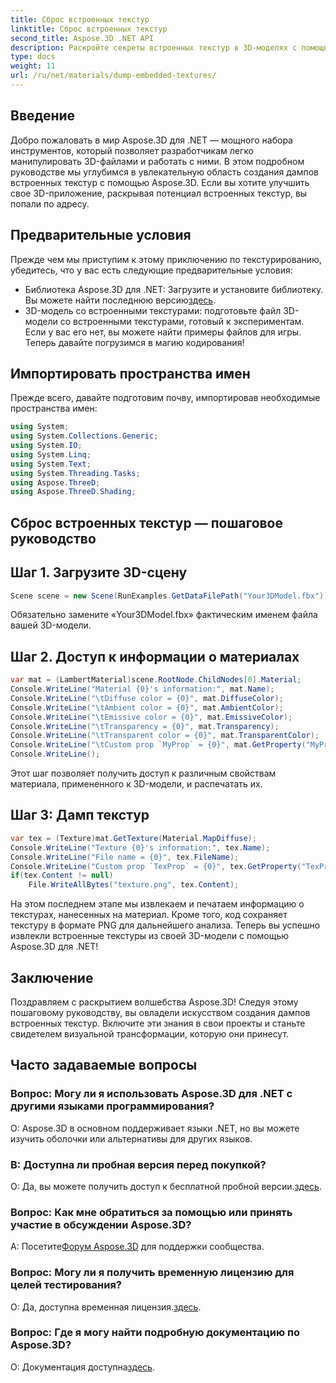 ```yaml
---
title: Сброс встроенных текстур
linktitle: Сброс встроенных текстур
second_title: Aspose.3D .NET API
description: Раскройте секреты встроенных текстур в 3D-моделях с помощью Aspose.3D для .NET. Ознакомьтесь с нашим пошаговым руководством по плавной интеграции. Загрузите бесплатную пробную версию прямо сейчас!
type: docs
weight: 11
url: /ru/net/materials/dump-embedded-textures/
---
```

## Введение
Добро пожаловать в мир Aspose.3D для .NET — мощного набора инструментов, который позволяет разработчикам легко манипулировать 3D-файлами и работать с ними. В этом подробном руководстве мы углубимся в увлекательную область создания дампов встроенных текстур с помощью Aspose.3D. Если вы хотите улучшить свое 3D-приложение, раскрывая потенциал встроенных текстур, вы попали по адресу.
## Предварительные условия
Прежде чем мы приступим к этому приключению по текстурированию, убедитесь, что у вас есть следующие предварительные условия:
-  Библиотека Aspose.3D для .NET: Загрузите и установите библиотеку. Вы можете найти последнюю версию[здесь](https://releases.aspose.com/3d/net/).
- 3D-модель со встроенными текстурами: подготовьте файл 3D-модели со встроенными текстурами, готовый к экспериментам. Если у вас его нет, вы можете найти примеры файлов для игры.
Теперь давайте погрузимся в магию кодирования!
## Импортировать пространства имен
Прежде всего, давайте подготовим почву, импортировав необходимые пространства имен:
```csharp
using System;
using System.Collections.Generic;
using System.IO;
using System.Linq;
using System.Text;
using System.Threading.Tasks;
using Aspose.ThreeD;
using Aspose.ThreeD.Shading;
```
## Сброс встроенных текстур — пошаговое руководство

## Шаг 1. Загрузите 3D-сцену
```csharp
Scene scene = new Scene(RunExamples.GetDataFilePath("Your3DModel.fbx"));
```
Обязательно замените «Your3DModel.fbx» фактическим именем файла вашей 3D-модели.
## Шаг 2. Доступ к информации о материалах
```csharp
var mat = (LambertMaterial)scene.RootNode.ChildNodes[0].Material;
Console.WriteLine("Material {0}'s information:", mat.Name);
Console.WriteLine("\tDiffuse color = {0}", mat.DiffuseColor);
Console.WriteLine("\tAmbient color = {0}", mat.AmbientColor);
Console.WriteLine("\tEmissive color = {0}", mat.EmissiveColor);
Console.WriteLine("\tTransparency = {0}", mat.Transparency);
Console.WriteLine("\tTransparent color = {0}", mat.TransparentColor);
Console.WriteLine("\tCustom prop `MyProp` = {0}", mat.GetProperty("MyProp"));
Console.WriteLine();
```
Этот шаг позволяет получить доступ к различным свойствам материала, примененного к 3D-модели, и распечатать их.
## Шаг 3: Дамп текстур
```csharp
var tex = (Texture)mat.GetTexture(Material.MapDiffuse);
Console.WriteLine("Texture {0}'s information:", tex.Name);
Console.WriteLine("File name = {0}", tex.FileName);
Console.WriteLine("Custom prop `TexProp` = {0}", tex.GetProperty("TexProp"));
if(tex.Content != null)
    File.WriteAllBytes("texture.png", tex.Content);
```
На этом последнем этапе мы извлекаем и печатаем информацию о текстурах, нанесенных на материал. Кроме того, код сохраняет текстуру в формате PNG для дальнейшего анализа.
Теперь вы успешно извлекли встроенные текстуры из своей 3D-модели с помощью Aspose.3D для .NET!
## Заключение
Поздравляем с раскрытием волшебства Aspose.3D! Следуя этому пошаговому руководству, вы овладели искусством создания дампов встроенных текстур. Включите эти знания в свои проекты и станьте свидетелем визуальной трансформации, которую они принесут.
## Часто задаваемые вопросы

### Вопрос: Могу ли я использовать Aspose.3D для .NET с другими языками программирования?
О: Aspose.3D в основном поддерживает языки .NET, но вы можете изучить оболочки или альтернативы для других языков.
### В: Доступна ли пробная версия перед покупкой?
 О: Да, вы можете получить доступ к бесплатной пробной версии.[здесь](https://releases.aspose.com/).
### Вопрос: Как мне обратиться за помощью или принять участие в обсуждении Aspose.3D?
 А: Посетите[Форум Aspose.3D](https://forum.aspose.com/c/3d/18) для поддержки сообщества.
### Вопрос: Могу ли я получить временную лицензию для целей тестирования?
 О: Да, доступна временная лицензия.[здесь](https://purchase.aspose.com/temporary-license/).
### Вопрос: Где я могу найти подробную документацию по Aspose.3D?
 О: Документация доступна[здесь](https://reference.aspose.com/3d/net/).